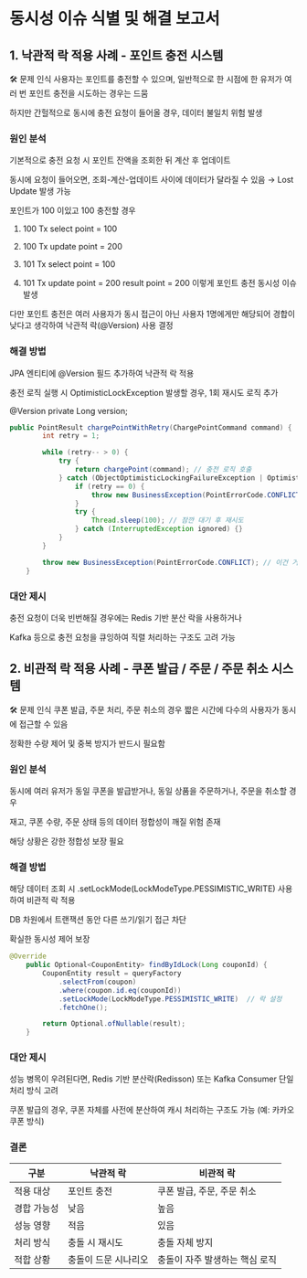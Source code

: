 # 동시성 이슈 식별 및 해결 보고서

## 1. 낙관적 락 적용 사례 - 포인트 충전 시스템
🛠 문제 인식
사용자는 포인트를 충전할 수 있으며, 일반적으로 한 시점에 한 유저가 여러 번 포인트 충전을 시도하는 경우는 드뭄

하지만 간헐적으로 동시에 충전 요청이 들어올 경우, 데이터 불일치 위험 발생

### 원인 분석
기본적으로 충전 요청 시 포인트 잔액을 조회한 뒤 계산 후 업데이트

동시에 요청이 들어오면, 조회-계산-업데이트 사이에 데이터가 달라질 수 있음 → Lost Update 발생 가능

포인트가 100 이있고 100 충전할 경우
1. 100 Tx select point = 100
3. 100 Tx update point = 200

2. 101 Tx select point = 100
4. 101 Tx update point = 200
   result point = 200
   이렇게 포인트 충전 동시성 이슈 발생

다만 포인트 충전은 여러 사용자가 동시 접근이 아닌 사용자 1명에게만 해당되어 경합이 낮다고 생각하여 낙관적 락(@Version) 사용 결정

### 해결 방법
JPA 엔티티에 @Version 필드 추가하여 낙관적 락 적용

충전 로직 실행 시 OptimisticLockException 발생할 경우, 1회 재시도 로직 추가


@Version
private Long version;
``` java
public PointResult chargePointWithRetry(ChargePointCommand command) {
        int retry = 1;

        while (retry-- > 0) {
            try {
                return chargePoint(command); // 충전 로직 호출
            } catch (ObjectOptimisticLockingFailureException | OptimisticLockException e) {
                if (retry == 0) {
                    throw new BusinessException(PointErrorCode.CONFLICT);
                }
                try {
                    Thread.sleep(100); // 잠깐 대기 후 재시도
                } catch (InterruptedException ignored) {}
            }
        }

        throw new BusinessException(PointErrorCode.CONFLICT); // 이건 거의 안 터짐
    }
```
### 대안 제시
충전 요청이 더욱 빈번해질 경우에는 Redis 기반 분산 락을 사용하거나

Kafka 등으로 충전 요청을 큐잉하여 직렬 처리하는 구조도 고려 가능

## 2. 비관적 락 적용 사례 - 쿠폰 발급 / 주문 / 주문 취소 시스템
🛠 문제 인식
쿠폰 발급, 주문 처리, 주문 취소의 경우 짧은 시간에 다수의 사용자가 동시에 접근할 수 있음

정확한 수량 제어 및 중복 방지가 반드시 필요함

### 원인 분석
동시에 여러 유저가 동일 쿠폰을 발급받거나, 동일 상품을 주문하거나, 주문을 취소할 경우

재고, 쿠폰 수량, 주문 상태 등의 데이터 정합성이 깨질 위험 존재

해당 상황은 강한 정합성 보장 필요

### 해결 방법
해당 데이터 조회 시 .setLockMode(LockModeType.PESSIMISTIC_WRITE)   사용하여 비관적 락 적용

DB 차원에서 트랜잭션 동안 다른 쓰기/읽기 접근 차단

확실한 동시성 제어 보장

```java
@Override
    public Optional<CouponEntity> findByIdLock(Long couponId) {
        CouponEntity result = queryFactory
            .selectFrom(coupon)
            .where(coupon.id.eq(couponId))
            .setLockMode(LockModeType.PESSIMISTIC_WRITE)  // 락 설정
            .fetchOne();

        return Optional.ofNullable(result);
    }
```
### 대안 제시
성능 병목이 우려된다면, Redis 기반 분산락(Redisson) 또는 Kafka Consumer 단일 처리 방식 고려

쿠폰 발급의 경우, 쿠폰 자체를 사전에 분산하여 캐시 처리하는 구조도 가능 (예: 카카오 쿠폰 방식)

### 결론

| 구분         | 낙관적 락           | 비관적 락                     |
|--------------|---------------------|-------------------------------|
| 적용 대상    | 포인트 충전         | 쿠폰 발급, 주문, 주문 취소   |
| 경합 가능성  | 낮음                | 높음                          |
| 성능 영향    | 적음                | 있음                          |
| 처리 방식    | 충돌 시 재시도      | 충돌 자체 방지               |
| 적합 상황    | 충돌이 드문 시나리오 | 충돌이 자주 발생하는 핵심 로직 |
